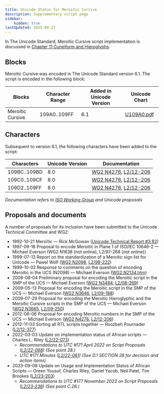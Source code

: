 ```yaml
---
title: Unicode Status for Meroitic Cursive
description: Supplementary script page
sidebar:
    hidden: true
lastUpdated: 2025-09-17
---
```


In The Unicode Standard, Meroitic Cursive script implementation is discussed in [Chapter 11 Cuneiform and Hieroglyphs](https://www.unicode.org/versions/latest/core-spec/chapter-11/#G25005).

## Blocks

Meroitic Cursive was encoded in The Unicode Standard version 6.1. The script is encoded in the following block:

| Blocks | Character Range | Added in Unicode Version | Unicode Chart |
| ------ | --------------- | ------------------------ | ------------- |
| Meroitic Cursive | 109A0..109FF | 6.1 | [U109A0.pdf](http://www.unicode.org/charts/PDF/U109A0.pdf) |

## Characters

Subsequent to version 6.1, the following characters have been added to the script:

| Characters | Unicode Version | Documentation |
| ---------- | --------------- | ------------- |
| 109BC..109BD | 8.0 | [WG2 N4276](https://www.unicode.org/wg2/docs/n4276.pdf), [L2/12-206](http://www.unicode.org/cgi-bin/GetMatchingDocs.pl?L2/12-206) |
| 109C0..109CF | 8.0 | [WG2 N4276](https://www.unicode.org/wg2/docs/n4276.pdf), [L2/12-206](http://www.unicode.org/cgi-bin/GetMatchingDocs.pl?L2/12-206) |
| 109D2..109FF | 8.0 | [WG2 N4276](https://www.unicode.org/wg2/docs/n4276.pdf), [L2/12-206](http://www.unicode.org/cgi-bin/GetMatchingDocs.pl?L2/12-206) |

_Documentation refers to [ISO Working Group](https://www.unicode.org/wg2/) and Unicode proposals_

## Proposals and documents

A number of proposals for its inclusion have been submitted to the Unicode Technical Committee and WG2:
- 1992-10-21 Meroïtic — Rick McGowan ([Unicode Technical Report #3 R2](http://www.unicode.org/reports/tr3-2/))
- 1997-09-18 Proposal to encode Meroitic in Plane 1 of ISO/IEC 10646-2 — Michael Everson (WG2 N1638 (not online), L2/97-268 (not online))
- 1999-07-13 Report on the standardization of a Meroitic sign list for Unicode — Pawel Wolf ([WG2 N2098](https://www.unicode.org/wg2/docs/n2098.pdf), [L2/99-222](http://www.unicode.org/cgi-bin/GetMatchingDocs.pl?L2/99-222))
- 1999-10-02 Response to comments on the question of encoding Meroitic in the UCS (N2098) — Michael Everson ([WG2 N2134.htm](https://www.unicode.org/wg2/docs/n2134.htm))
- 2008-08-04 Preliminary proposal for encoding the Meroitic script in the SMP of the UCS — Michael Everson ([WG2 N3484](https://www.unicode.org/wg2/docs/n3484.pdf), [L2/08-269](http://www.unicode.org/cgi-bin/GetMatchingDocs.pl?L2/08-269))
- 2009-05-13 Proposal for encoding the Meroitic script in the SMP of the UCS — Michael Everson ([WG2 N3646](https://www.unicode.org/wg2/docs/n3646.pdf), [L2/09-188](http://www.unicode.org/cgi-bin/GetMatchingDocs.pl?L2/09-188))
- 2009-07-29 Proposal for encoding the Meroitic Hieroglyphic and the Meroitic Cursive scripts in the SMP of the UCS — Michael Everson ([WG2 N3665](https://www.unicode.org/wg2/docs/n3665.pdf), [L2/09-250](http://www.unicode.org/cgi-bin/GetMatchingDocs.pl?L2/09-250))
- 2012-06-06 Proposal for encoding Meroitic numbers in the SMP of the UCS — Michael Everson ([WG2 N4276](https://www.unicode.org/wg2/docs/n4276.pdf), [L2/12-206](http://www.unicode.org/cgi-bin/GetMatchingDocs.pl?L2/12-206))
- 2012-11-03 Sorting all RTL scripts together — Roozbeh Pournader ([L2/12-377](http://www.unicode.org/cgi-bin/GetMatchingDocs.pl?L2/12-377))
- 2022-03-03 Update on implementation status of African scripts — Charles L. Riley ([L2/22-073](http://www.unicode.org/cgi-bin/GetMatchingDocs.pl?L2/22-073))
  - _Recommendations to UTC #171 April 2022 on Script Proposals ([L2/22-068](http://www.unicode.org/cgi-bin/GetMatchingDocs.pl?L2/22-068)) (See point 28.)_
  - _UTC #171 Minutes ([L2/22-061](https://www.unicode.org/L2/L2022/22061.htm)) (See D.1 SECTION 28 for decision and action items)_
- 2023-09-08 Update on Usage and Implementation Status of African Scripts — Oreen Yousuf, Charles Riley, Daniel Yacob, Neil Patel, Tim Brookes ([L2/23-203](http://www.unicode.org/cgi-bin/GetMatchingDocs.pl?L2/23-203))
  - _Recommendations to UTC #177 November 2023 on Script Proposals ([L2/23-238](http://www.unicode.org/cgi-bin/GetMatchingDocs.pl?L2/23-238)) (See point C.26.)_
